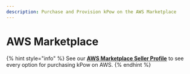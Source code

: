 ```yaml
---
description: Purchase and Provision kPow on the AWS Marketplace
---
```


# AWS Marketplace

{% hint style="info" %}
See our [**AWS Marketplace Seller Profile**](https://aws.amazon.com/marketplace/seller-profile?id=ab356f1d-3394-4523-b5d4-b339e3cca9e0) to see every option for purchasing kPow on AWS.
{% endhint %}

